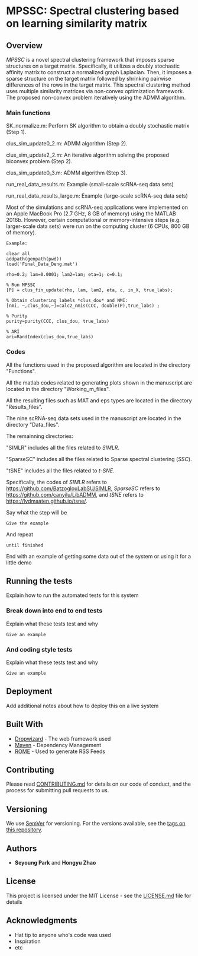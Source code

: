 # MPSSC: Spectral clustering based on learning similarity matrix



## Overview

*MPSSC* is a novel spectral clustering framework that imposes sparse structures on a target matrix. Specifically, it utilizes a doubly stochastic affinity matrix to construct a normalized graph Laplacian. Then, it imposes a sparse structure on the target matrix followed by shrinking pairwise differences of the rows in the target matrix. This spectral clustering method uses multiple similarity matrices via non-convex optimization framework. The proposed non-convex problem iteratively using the ADMM algorithm.

### Main functions

SK_normalize.m: Perform SK algorithm to obtain a doubly stochastic matrix (Step 1).

clus_sim_update0_2.m: ADMM algorithm (Step 2).

clus_sim_update2_2.m: An iterative algorithm solving the proposed biconvex problem (Step 2).

clus_sim_update0_3.m: ADMM algorithm (Step 3).

run_real_data_results.m: Example (small-scale scRNA-seq data sets)

run_real_data_results_large.m: Example (large-scale scRNA-seq data sets)


Most of the simulations and scRNA-seq applications were implemented on an Apple MacBook Pro (2.7 GHz, 8 GB of memory) using the MATLAB 2016b. However, certain computational or memory-intensive steps (e.g. larger-scale data sets) were run on the computing cluster (6 CPUs, 800 GB of memory).




```
Example:

clear all
addpath(genpath(pwd))
load('Final_Data_Deng.mat')

rho=0.2; lam=0.0001; lam2=lam; eta=1; c=0.1;  

% Run MPSSC
[P] = clus_fin_update(rho, lam, lam2, eta, c, in_X, true_labs); 

% Obtain clustering labels *clus_dou* and NMI:
[nmi, ~,clus_dou,~]=calc2_nmis(CCC, double(P),true_labs) ;   

% Purity
purity=purity(CCC, clus_dou, true_labs)

% ARI
ari=RandIndex(clus_dou,true_labs)

```

### Codes

All the functions used in the proposed algorithm are located in the directory "Functions".

All the matlab codes related to generating plots shown in the manuscript are located in the directory "Working_m_files".

All the resulting files such as MAT and eps types are located in the directory "Results_files".

The nine scRNA-seq data sets used in the manuscript are located in the directory "Data_files".



The remainning directories:

"SIMLR" includes all the files related to *SIMLR*.

"SparseSC"  includes all the files related to Sparse spectral clustering (*SSC*).

"tSNE"  includes all the files related to *t-SNE*.

Specifically, the codes of *SIMLR* refers to https://github.com/BatzoglouLabSU/SIMLR, *SparseSC* refers to https://github.com/canyilu/LibADMM, and *tSNE* refers to https://lvdmaaten.github.io/tsne/.





Say what the step will be

```
Give the example
```

And repeat

```
until finished
```

End with an example of getting some data out of the system or using it for a little demo

## Running the tests

Explain how to run the automated tests for this system

### Break down into end to end tests

Explain what these tests test and why

```
Give an example
```

### And coding style tests

Explain what these tests test and why

```
Give an example
```

## Deployment

Add additional notes about how to deploy this on a live system

## Built With

* [Dropwizard](http://www.dropwizard.io/1.0.2/docs/) - The web framework used
* [Maven](https://maven.apache.org/) - Dependency Management
* [ROME](https://rometools.github.io/rome/) - Used to generate RSS Feeds

## Contributing

Please read [CONTRIBUTING.md](https://gist.github.com/PurpleBooth/b24679402957c63ec426) for details on our code of conduct, and the process for submitting pull requests to us.

## Versioning

We use [SemVer](http://semver.org/) for versioning. For the versions available, see the [tags on this repository](https://github.com/your/project/tags). 

## Authors

* **Seyoung Park** and   **Hongyu Zhao**

## License

This project is licensed under the MIT License - see the [LICENSE.md](LICENSE.md) file for details

## Acknowledgments

* Hat tip to anyone who's code was used
* Inspiration
* etc

